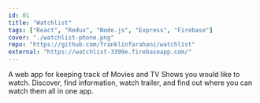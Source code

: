 ```yaml
---
id: 01
title: "Watchlist"
tags: ["React", "Redux", "Node.js", "Express", "Firebase"]
cover: "./watchlist-phone.png"
repo: "https://github.com/franklinfarahani/watchlist"
external: "https://watchlist-3399e.firebaseapp.com/"
---
```


A web app for keeping track of Movies and TV Shows you would like to watch.
Discover, find information, watch trailer, and find out where you can watch them all in one app.
